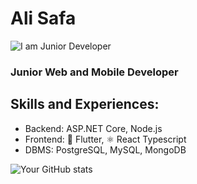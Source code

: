# Ali Safa
![I am Junior Developer](https://i.postimg.cc/k4JgTGsw-/1.png)
### Junior Web and Mobile Developer
## Skills and Experiences: 
- Backend: ASP.NET Core, Node.js
- Frontend: 📱 Flutter, ⚛️ React Typescript
- DBMS: PostgreSQL, MySQL, MongoDB


![Your GitHub stats](https://github-readme-stats.vercel.app/api?username=Alisafa60&show_icons=true&count_private=true)




